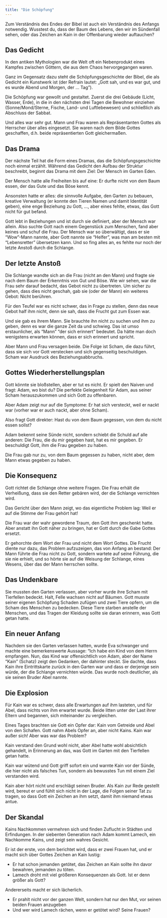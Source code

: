 ```yaml
---
title: "Die Schöpfung"
---
```


Zum Verständnis des Endes der Bibel ist auch ein Verständnis des Anfangs notwendig. Wusstest du, dass der Baum des Lebens, den wir im Sündenfall sehen, oder das Zeichen an Kain in der Offenbarung wieder auftauchen?

## Das Gedicht

<a name="9ee8"></a>
In den antiken Mythologien war die Welt oft ein Nebenprodukt eines Kampfes zwischen Göttern, die aus dem Chaos hervorgegangen waren.

Ganz im Gegensatz dazu steht die Schöpfungsgeschichte der Bibel, die als Gedicht ein Kunstwerk ist (der Refrain lautet: „Gott sah, und es war gut, und es wurde Abend und Morgen, der … Tag”).

Die Schöpfung war gewollt und gestaltet. Zuerst die drei Gebäude (Licht, Wasser, Erde), in die in den nächsten drei Tagen die Bewohner einziehen (Sonne/Mond/Sterne, Fische, Land- und Luftlebewesen) und schließlich als Abschluss der Sabbat.

Und alles war sehr gut. Mann und Frau waren als Repräsentanten Gottes als Herrscher über alles eingesetzt. Sie waren nach dem Bilde Gottes geschaffen, d.h. beide repräsentierten Gott gleichermaßen.

## Das Drama

<a name="ed45"></a>
Der nächste Teil hat die Form eines Dramas, das die Schöpfungsgeschichte noch einmal erzählt. Während das Gedicht den Aufbau der Struktur beschreibt, beginnt das Drama mit dem Ziel: Der Mensch im Garten Eden.

Der Mensch hatte alle Freiheiten bis auf eine: Er durfte nicht von dem Baum essen, der das Gute und das Böse kennt.

Ansonsten hatte er alles: die sinnvolle Aufgabe, den Garten zu bebauen, kreative Verwaltung (er konnte den Tieren Namen und damit Identität geben), eine enge Beziehung zu Gott, …, aber eines fehlte, etwas, das Gott nicht für gut befand.

Gott lebt in Beziehungen und ist durch sie definiert, aber der Mensch war allein. Also suchte Gott nach einem Gegenstück zum Menschen, fand aber keines und schuf die Frau. Der Mensch war so überwältigt, dass er sie “Wow”-Mann nannte, aber Gott nannte sie “Helfer”, was man am besten mit “Lebensretter” übersetzen kann. Und so fing alles an, es fehlte nur noch der letzte Anstoß durch die Schlange.

## Der letzte Anstoß

<a name="cba5"></a>
Die Schlange wandte sich an die Frau (nicht an den Mann) und fragte sie nach dem Baum der Erkenntnis von Gut und Böse. Wie wir sehen, war die Frau sehr darauf bedacht, das Gebot nicht zu übertreten. Um sicher zu gehen, dass dies nicht geschah, gab sie (oder der Mann) ein weiteres Gebot: Nicht berühren.

Für den Teufel war es nicht schwer, das in Frage zu stellen, denn das neue Gebot half ihm nicht, denn sie sah, dass die Frucht gut zum Essen war.

Und sie gab es ihrem Mann. Sie brauchte ihn nicht zu suchen und ihm zu geben, denn es war die ganze Zeit da und schwieg. Das ist umso erstaunlicher, als “Mann” “der sich erinnert” bedeutet. Da hätte man doch wenigstens erwarten können, dass er sich erinnert und spricht.

Aber Mann und Frau versagen beide. Die Folge ist Scham, die dazu führt, dass sie sich vor Gott verstecken und sich gegenseitig beschuldigen. Scham war Ausdruck des Beziehungsabbruchs.

## Gottes Wiederherstellungsplan

<a name="8cbd"></a>
Gott könnte sie bloßstellen, aber er tut es nicht. Er spielt den Naiven und fragt: Adam, wo bist du? Die perfekte Gelegenheit für Adam, aus seiner Scham herauszukommen und sich Gott zu offenbaren.

Aber Adam zeigt nur auf die Symptome: Er hat sich versteckt, weil er nackt war (vorher war er auch nackt, aber ohne Scham).

Also fragt Gott direkter: Hast du von dem Baum gegessen, von dem du nicht essen sollst?

Adam bekennt seine Sünde nicht, sondern schiebt die Schuld auf alle anderen: Die Frau, die du mir gegeben hast, hat es mir gegeben. Er beschuldigt Gott, ihm die Frau gegeben zu haben.

Die Frau gab nur zu, von dem Baum gegessen zu haben, nicht aber, dem Mann etwas gegeben zu haben.

## Die Konsequenz

<a name="a804"></a>
Gott richtet die Schlange ohne weitere Fragen. Die Frau erhält die Verheißung, dass sie den Retter gebären wird, der die Schlange vernichten wird.

Das Gericht über den Mann zeigt, wo das eigentliche Problem lag: Weil er auf die Stimme der Frau gehört hat!

Die Frau war der wahr gewordene Traum, den Gott ihm geschenkt hatte. Aber anstatt ihn Gott näher zu bringen, hat er Gott durch die Gabe Gottes ersetzt.

Er gehorchte dem Wort der Frau und nicht dem Wort Gottes. Die Frucht diente nur dazu, das Problem aufzuzeigen, das von Anfang an bestand: Der Mann führte die Frau nicht zu Gott, sondern wartete auf seine Führung, die sie nie erhielt, und so hörte sie auf die Weisung der Schlange, eines Wesens, über das der Mann herrschen sollte.

## Das Undenkbare

<a name="9de4"></a>
Sie mussten den Garten verlassen, aber vorher wurde ihre Scham mit Tierfellen bedeckt. Halt, Felle wachsen nicht auf Bäumen. Gott musste seiner eigenen Schöpfung Schaden zufügen und zwei Tiere opfern, um die Scham des Menschen zu bedecken. Diese Tiere starben anstelle der Menschen, und das Tragen der Kleidung sollte sie daran erinnern, was Gott getan hatte.

## Ein neuer Anfang

<a name="ce2a"></a>
Nachdem sie den Garten verlassen hatten, wurde Eva schwanger und machte eine bemerkenswerte Aussage: “Ich habe ein Kind von dem Herrn empfangen. Nun, das Kind war offensichtlich von Adam, aber der Name “Kain” (Schatz) zeigt den Gedanken, der dahinter steckt. Sie dachte, dass Kain ihre Eintrittskarte zurück in den Garten war und dass er derjenige sein würde, der die Schlange vernichten würde. Das wurde noch deutlicher, als sie seinen Bruder Abel nannte.

## Die Explosion

<a name="6a1a"></a>
Für Kain war es schwer, dass alle Erwartungen auf ihm lasteten, und für Abel, dass nichts von ihm erwartet wurde. Beide litten unter der Last ihrer Eltern und begannen, sich miteinander zu vergleichen.

Eines Tages brachten sie Gott ein Opfer dar: Kain vom Getreide und Abel von den Schafen. Gott nahm Abels Opfer an, aber nicht Kains. Kain war außer sich! Aber was war das Problem?

Kain verstand den Grund wohl nicht, aber Abel hatte wohl absichtlich gehandelt, in Erinnerung an das, was Gott im Garten mit den Tierfellen getan hatte.

Kain war wütend und Gott griff sofort ein und warnte Kain vor der Sünde, die hier nicht als falsches Tun, sondern als bewusstes Tun mit einem Ziel verstanden wird.

Kain aber hört nicht und erschlägt seinen Bruder. Als Kain zur Rede gestellt wird, bereut er und fühlt sich nicht in der Lage, die Folgen seiner Tat zu tragen, so dass Gott ein Zeichen an ihm setzt, damit ihm niemand etwas antue.

## Der Skandal

<a name="3b92"></a>
Kains Nachkommen vermehren sich und finden Zuflucht in Städten und Erfindungen. In der siebenten Generation nach Adam kommt Lamech, ein Nachkomme Kains, und zeigt sein wahres Gesicht.

Er ist der erste, von dem berichtet wird, dass er zwei Frauen hat, und er macht sich über Gottes Zeichen an Kain lustig:

- Er hat schon jemanden getötet, das Zeichen an Kain sollte ihn davor bewahren, jemanden zu töten.
- Lamech droht mit viel größeren Konsequenzen als Gott. Ist er denn größer als Gott?

Andererseits macht er sich lächerlich.

- Er prahlt nicht vor der ganzen Welt, sondern hat nur den Mut, vor seinen beiden Frauen anzugeben
- Und wer wird Lamech rächen, wenn er getötet wird? Seine Frauen?

